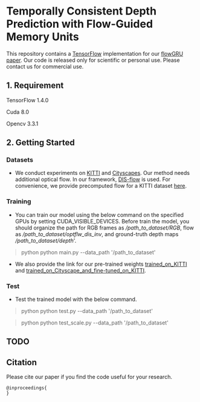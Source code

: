 # Temporally Consistent Depth Prediction with Flow-Guided Memory Units
This repository contains a [TensorFlow](https://www.tensorflow.org/) implementation for our [flowGRU paper](). Our code is released only for scientific or personal use. Please contact us for commercial use.

## 1. Requirement

TensorFlow 1.4.0

Cuda 8.0

Opencv 3.3.1

## 2. Getting Started

### Datasets
- We conduct experiments on [KITTI](http://www.cvlibs.net/datasets/kitti/) and [Cityscapes](https://www.cityscapes-dataset.com/). Our method needs additional optical flow. In our framework, [DIS-flow](https://github.com/tikroeger/OF_DIS) is used. For convenience, we provide precomputed flow for a KITTI dataset [here](https://drive.google.com/open?id=1IiK7XwRdWQYJ5-IKik2L-7VQ0FEOYu9J).

### Training
- You can train our model using the below command on the specified GPUs by setting CUDA_VISIBLE_DEVICES. Before train the model, you should organize the path for RGB frames as */path_to_dataset/RGB*, flow as */path_to_dataset/optflw_dis_inv*, and ground-truth depth maps */path_to_dataset/depth*'.
> python python main.py --data_path '/path_to_dataset'
- We also provide the link for our pre-trained weights [trained_on_KITTI](https://drive.google.com/file/d/1IYHORs4LI8o3h1XGGsLCBuf7X-Tr_52g/view?usp=sharing) and [trained_on_Cityscape_and_fine-tuned_on_KITTI](https://drive.google.com/open?id=1A2JcwoVg8D1tJTPmwz1Zb1vKrdVfI6hF). 

### Test
- Test the trained model with the below command.
> python python test.py --data_path '/path_to_dataset'

> python python test_scale.py --data_path '/path_to_dataset'


## TODO

## Citation
Please cite our paper if you find the code useful for your research.
```
@inproceedings{
}
```

